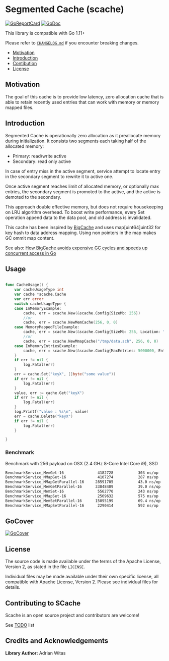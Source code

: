 # Segmented Cache (scache) 

[![GoReportCard](https://goreportcard.com/badge/github.com/viant/scache)](https://goreportcard.com/report/github.com/viant/scache)
[![GoDoc](https://godoc.org/github.com/viant/scache?status.svg)](https://godoc.org/github.com/viant/scache)

This library is compatible with Go 1.11+

Please refer to [`CHANGELOG.md`](CHANGELOG.md) if you encounter breaking changes.

- [Motivation](#motivation)
- [Introduction](#introduction)
- [Contibution](#contributing-to-bqtail)
- [License](#license)

## Motivation

The goal of this cache is to provide low latency, zero allocation cache that is able to retain recently used entries that can work 
with memory or memory mapped files. 


## Introduction

Segmented Cache is operationally zero allocation as it preallocate memory during initialization.
It consists two segments each taking half of the allocated memory:
 - Primary:  read/write active
 - Secondary: read only active
 
In case of entry miss in the active segment, service attempt to locate entry in the secondary segment to rewrite it to active one. 

Once active segment reaches limit of allocated memory, or optionally max entries, the secondary segment is promoted to the active, 
and the active is demoted to the secondary. 


This approach double effective memory, but does not require housekeeping on LRU algorithm overhead.
To boost write performance, every Set operation append data to the data pool, and old address is invalidated.   

This cache has been inspired by [BigCache](https://github.com/allegro/bigcache) and uses map[uint64]uint32 for key hash to data address mapping.
Using non pointers in the map makes GC ommit map content. 

See also: [How BigCache avoids expensive GC cycles and speeds up concurrent access in Go](https://dev.to/douglasmakey/how-bigcache-avoids-expensive-gc-cycles-and-speeds-up-concurrent-access-in-go-12bb)

## Usage

```go

func CacheUsage() {
	var cacheUsageType int
	var cache *scache.Cache
	var err error
	switch cacheUsageType {
	case InMemoryExample:
		cache, err = scache.New(&scache.Config{SizeMb: 256})
		//or 
		cache, err = scache.NewMemCache(256, 0, 0)
	case MemoryMappedFileExample:
		cache, err = scache.New(&scache.Config{SizeMb: 256, Location: "/tmp/data.sch"})
		//or 
		cache, err = scache.NewMmapCache("/tmp/data.sch", 256, 0, 0)
	case InMemoryEntriesExample:
		cache, err = scache.New(&scache.Config{MaxEntries: 5000000, EntrySize: 128})
	}
	if err != nil {
		log.Fatal(err)
	}
	err = cache.Set("keyX", []byte("some value"))
	if err != nil {
		log.Fatal(err)
	}
	value, err := cache.Get("keyX")
	if err != nil {
		log.Fatal(err)
	}
	log.Printf("value : %s\n", value)
	err = cache.Delete("keyX")
	if err != nil {
		log.Fatal(err)
	}

}
```

### Benchmark 

Benchmark with 256 payload on OSX (2.4 GHz 8-Core Intel Core i9), SSD

```bash
BenchmarkService_MemGet-16             	 4182728	       303 ns/op	       7 B/op	       0 allocs/op
BenchmarkService_MMapGet-16            	 4107274	       287 ns/op	       7 B/op	       0 allocs/op
BenchmarkService_MMapGetParallel-16    	28591705	       43.0 ns/op	       7 B/op	       0 allocs/op
BenchmarkService_MemGetParallel-16     	33848409	       39.0 ns/op	       7 B/op	       0 allocs/op
BenchmarkService_MemSet-16             	 5562770	       243 ns/op	       7 B/op	       0 allocs/op
BenchmarkService_MMapSet-16            	 2569632	       575 ns/op	       7 B/op	       0 allocs/op
BenchmarkService_MemSetParallel-16     	15095199	       69.4 ns/op	       7 B/op	       0 allocs/op
BenchmarkService_MMapSetParallel-16    	 2290414	       592 ns/op	       7 B/op	       0 allocs/op
```


## GoCover

[![GoCover](https://gocover.io/github.com/viant/scache)](https://gocover.io/github.com/viant/scache)


<a name="License"></a>
## License

The source code is made available under the terms of the Apache License, Version 2, as stated in the file `LICENSE`.

Individual files may be made available under their own specific license,
all compatible with Apache License, Version 2. Please see individual files for details.

<a name="Credits-and-Acknowledgements"></a>

## Contributing to SCache

Scache is an open source project and contributors are welcome!

See [TODO](TODO.md) list

## Credits and Acknowledgements

**Library Author:** Adrian Witas


